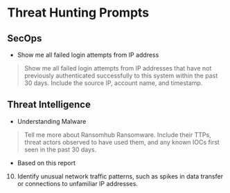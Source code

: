 # Threat Hunting Prompts

## SecOps

* Show me all failed login attempts from IP address
> Show me all failed login attempts from IP addresses that have not previously authenticated successfully to this system within the past 30 days. Include the source IP, account name, and timestamp.

## Threat Intelligence
* Understanding Malware
> Tell me more about Ransomhub Ransomware. Include their TTPs, threat actors observed to have used them, and any known IOCs first seen in the past 30 days. 


* Based on this report <insert report link> 
10.  Identify unusual network traffic patterns, such as spikes in data transfer or connections to unfamiliar IP addresses.
